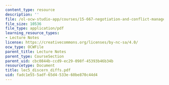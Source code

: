 ```yaml
---
content_type: resource
description: ''
file: /ol-ocw-studio-app/courses/15-667-negotiation-and-conflict-management-spring-2001/fadc1e555adf65d4533e60be870c44d4_lec5_discern_diffs.pdf
file_size: 10536
file_type: application/pdf
learning_resource_types:
- Lecture Notes
license: https://creativecommons.org/licenses/by-nc-sa/4.0/
ocw_type: OCWFile
parent_title: Lecture Notes
parent_type: CourseSection
parent_uid: cbc0844b-ccd9-ec29-098f-45393b46b34b
resourcetype: Document
title: lec5_discern_diffs.pdf
uid: fadc1e55-5adf-65d4-533e-60be870c44d4
---
```

